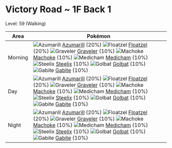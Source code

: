 # Victory Road ~ 1F Back 1
Level: 59 (Walking)

Area       | Pokémon
---        | ---
Morning    | ![][184]  [Azumarill] (20%) ![][419]  [Floatzel] (20%) ![][075]  [Graveler] (10%)  ![][067]  [Machoke] (10%) ![][308]  [Medicham] (10%) ![][208]  [Steelix] (10%)  ![][042]  [Golbat] (10%) ![][444]  [Gabite] (10%)
Day        | ![][184]  [Azumarill] (20%) ![][419]  [Floatzel] (20%) ![][075]  [Graveler] (10%)  ![][067]  [Machoke] (10%) ![][308]  [Medicham] (10%) ![][208]  [Steelix] (10%)  ![][042]  [Golbat] (10%) ![][444]  [Gabite] (10%)
Night      | ![][184]  [Azumarill] (20%) ![][419]  [Floatzel] (20%) ![][075]  [Graveler] (10%)  ![][067]  [Machoke] (10%) ![][308]  [Medicham] (10%) ![][208]  [Steelix] (10%)  ![][042]  [Golbat] (10%) ![][444]  [Gabite] (10%)


[042]: https://raw.githubusercontent.com/PokeAPI/sprites/master/sprites/pokemon/42.png "Golbat"
[067]: https://raw.githubusercontent.com/PokeAPI/sprites/master/sprites/pokemon/67.png "Machoke"
[075]: https://raw.githubusercontent.com/PokeAPI/sprites/master/sprites/pokemon/75.png "Graveler"
[184]: https://raw.githubusercontent.com/PokeAPI/sprites/master/sprites/pokemon/184.png "Azumarill"
[208]: https://raw.githubusercontent.com/PokeAPI/sprites/master/sprites/pokemon/208.png "Steelix"
[308]: https://raw.githubusercontent.com/PokeAPI/sprites/master/sprites/pokemon/308.png "Medicham"
[419]: https://raw.githubusercontent.com/PokeAPI/sprites/master/sprites/pokemon/419.png "Floatzel"
[444]: https://raw.githubusercontent.com/PokeAPI/sprites/master/sprites/pokemon/444.png "Gabite"
[Golbat]: /pokemon_changes/042/
[Machoke]: /pokemon_changes/067/
[Graveler]: /pokemon_changes/075/
[Azumarill]: /pokemon_changes/184/
[Steelix]: /pokemon_changes/208/
[Medicham]: /pokemon_changes/308/
[Floatzel]: /pokemon_changes/419/
[Gabite]: /pokemon_changes/444/
